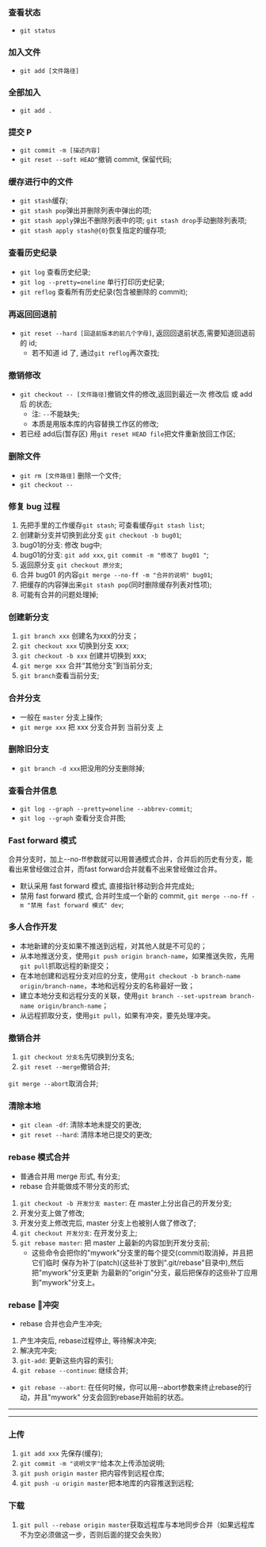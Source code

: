 ### 查看状态 
* `git status ` 

### 加入文件
* `git add [文件路径]`

### 全部加入
* `git add .`

### 提交 P
* `git commit -m [描述内容]`
* `git reset --soft HEAD^`撤销 commit, 保留代码;

### 缓存进行中的文件
* `git stash`缓存;
* `git stash pop`弹出并删除列表中弹出的项;
* `git stash apply`弹出不删除列表中的项; `git stash drop`手动删除列表项;
* `git stash apply stash@{0}`恢复指定的缓存项;


### 查看历史纪录
* `git log` 查看历史纪录;
* `git log --pretty=oneline` 单行打印历史纪录;
* `git reflog` 查看所有历史纪录(包含被删除的 commit);



### 再返回回退前
* `git reset --hard [回退前版本的前几个字母]`, 返回回退前状态,需要知道回退前的 id;
    * 若不知道 id 了, 通过`git reflog`再次查找;


### 撤销修改
* `git checkout -- [文件路径]`撤销文件的修改,返回到最近一次 修改后 或 add后 的状态;
    * 注: `--`不能缺失;
    * 本质是用版本库的内容替换工作区的修改;
* 若已经 add后(暂存区) 用`git reset HEAD file`把文件重新放回工作区;

### 删除文件
* `git rm [文件路径]` 删除一个文件;
* `git checkout -- `


### 修复 bug 过程
1. 先把手里的工作缓存`git stash`; 可查看缓存`git stash list`;
2. 创建新分支并切换到此分支 `git checkout -b bug01`;
3. bug01的分支: 修改 bug中;
4. bug01的分支: `git add xxx`, `git commit -m "修改了 bug01 "`;
5. 返回原分支 `git checkout 原分支`;
6. 合并 bug01 的内容`git merge --no-ff -m "合并的说明" bug01`;
7. 把缓存的内容弹出来`git stash pop`(同时删除缓存列表对性项);
8. 可能有合并的问题处理掉;





### 创建新分支
1. `git branch xxx` 创建名为xxx的分支；
2. `git checkout xxx` 切换到分支 xxx;
3. `git checkout -b xxx` 创建并切换到 xxx;
4. `git merge xxx` 合并“其他分支”到当前分支;
5. `git branch`查看当前分支;

### 合并分支
* 一般在 `master` 分支上操作;
* `git merge xxx` 把 xxx 分支合并到 当前分支 上

### 删除旧分支
* `git branch -d xxx`把没用的分支删除掉;


### 查看合并信息
* `git log --graph --pretty=oneline --abbrev-commit`;
* `git log --graph` 查看分支合并图;

### Fast forward 模式
合并分支时，加上--no-ff参数就可以用普通模式合并，合并后的历史有分支，能看出来曾经做过合并，而fast forward合并就看不出来曾经做过合并。

* 默认采用 fast forward 模式, 直接指针移动到合并完成处;
* 禁用 fast forward 模式, 合并时生成一个新的 commit, `git merge --no-ff -m "禁用 fast forward 模式" dev`;


### 多人合作开发
* 本地新建的分支如果不推送到远程，对其他人就是不可见的；
* 从本地推送分支，使用`git push origin branch-name`，如果推送失败，先用`git pull`抓取远程的新提交；
* 在本地创建和远程分支对应的分支，使用`git checkout -b branch-name origin/branch-name`，本地和远程分支的名称最好一致；
* 建立本地分支和远程分支的关联，使用`git branch --set-upstream branch-name origin/branch-name`；
* 从远程抓取分支，使用`git pull`，如果有冲突，要先处理冲突。


### 撤销合并
1. `git checkout 分支名`先切换到分支名;
2. `git reset --merge`撤销合并;

`git merge --abort`取消合并;

### 清除本地
* `git clean -df`: 清除本地未提交的更改;
* `git reset --hard`: 清除本地已提交的更改;


### rebase 模式合并
* 普通合并用 merge 形式, 有分支;
* rebase 合并能做成不带分支的形式;
1. `git checkout -b 开发分支 master`: 在 master上分出自己的开发分支;
2. 开发分支上做了修改;
3. 开发分支上修改完后, master 分支上也被别人做了修改了;
4. `git checkout 开发分支`: 在开发分支上;
5. `git rebase master`: 把 master 上最新的内容加到开发分支前;
    * 这些命令会把你的"mywork"分支里的每个提交(commit)取消掉，并且把它们临时 保存为补丁(patch)(这些补丁放到".git/rebase"目录中),然后把"mywork"分支更新 为最新的"origin"分支，最后把保存的这些补丁应用到"mywork"分支上。

### rebase 冲突
* rebase 合并也会产生冲突;
1. 产生冲突后, rebase过程停止, 等待解决冲突;
2. 解决完冲突;
3. `git-add`: 更新这些内容的索引;
4. `git rebase --continue`: 继续合并;
* `git rebase --abort`: 在任何时候，你可以用--abort参数来终止rebase的行动，并且"mywork" 分支会回到rebase开始前的状态。


***
***





### 上传
1. `git add xxx` 先保存(缓存);
2. `git commit -m "说明文字"`给本次上传添加说明;
3. `git push origin master` 把内容传到远程仓库;
3. `git push -u origin master`把本地库的内容推送到远程;

### 下载
1. `git pull --rebase origin master`获取远程库与本地同步合并（如果远程库不为空必须做这一步，否则后面的提交会失败）


